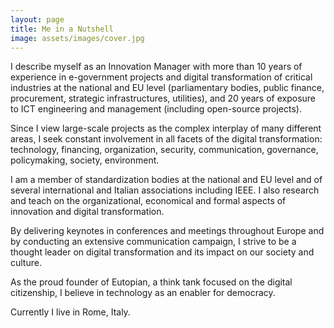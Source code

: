 ```yaml
---
layout: page
title: Me in a Nutshell
image: assets/images/cover.jpg
---
```


<p>I describe myself as an Innovation Manager with more than 10 years of experience in e-government projects and digital transformation of critical industries at the national and EU level (parliamentary bodies, public finance, procurement, strategic infrastructures, utilities), and 20 years of exposure to ICT engineering and management (including open-source projects).</p>

<p>Since I view large-scale projects as the complex interplay of many different areas, I seek constant involvement in all facets of the digital transformation: technology, financing, organization, security, communication, governance, policymaking, society, environment.</p>

<p>I am a member of standardization bodies at the national and EU level and of several international and Italian associations including IEEE. I also research and teach on the organizational, economical and formal aspects of innovation and digital transformation.</p>

<p>By delivering keynotes in conferences and meetings throughout Europe and by conducting an extensive communication campaign, I strive to be a thought leader on digital transformation and its impact on our society and culture.</p>

<p>As the proud founder of Eutopian, a think tank focused on the digital citizenship, I believe in technology as an enabler for democracy.</p>

<p>Currently I live in Rome, Italy.</p>
